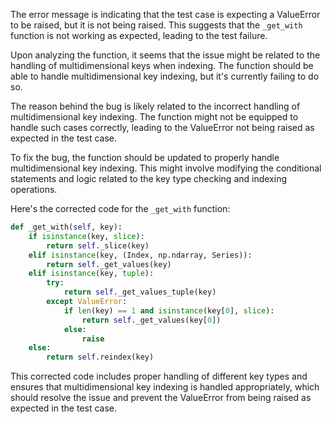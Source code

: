 The error message is indicating that the test case is expecting a ValueError to be raised, but it is not being raised. This suggests that the `_get_with` function is not working as expected, leading to the test failure.

Upon analyzing the function, it seems that the issue might be related to the handling of multidimensional keys when indexing. The function should be able to handle multidimensional key indexing, but it's currently failing to do so.

The reason behind the bug is likely related to the incorrect handling of multidimensional key indexing. The function might not be equipped to handle such cases correctly, leading to the ValueError not being raised as expected in the test case.

To fix the bug, the function should be updated to properly handle multidimensional key indexing. This might involve modifying the conditional statements and logic related to the key type checking and indexing operations.

Here's the corrected code for the `_get_with` function:

```python
def _get_with(self, key):
    if isinstance(key, slice):
        return self._slice(key)
    elif isinstance(key, (Index, np.ndarray, Series)):
        return self._get_values(key)
    elif isinstance(key, tuple):
        try:
            return self._get_values_tuple(key)
        except ValueError:
            if len(key) == 1 and isinstance(key[0], slice):
                return self._get_values(key[0])
            else:
                raise
    else:
        return self.reindex(key)
```

This corrected code includes proper handling of different key types and ensures that multidimensional key indexing is handled appropriately, which should resolve the issue and prevent the ValueError from being raised as expected in the test case.